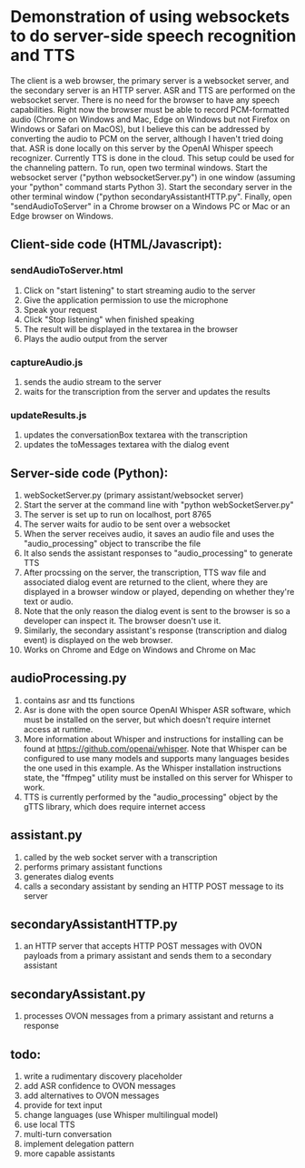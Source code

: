 # Demonstration of using websockets to do server-side speech recognition and TTS
The client is a web browser, the primary server is a websocket server, and the secondary server is an HTTP server.
ASR and TTS are performed on the websocket server. There is no need for the browser to have any speech capabilities. Right now the browser must be able to record PCM-formatted audio (Chrome on Windows and Mac, Edge on Windows but not Firefox on Windows or Safari on MacOS), but I believe this can be addressed by converting the audio to PCM on the server, although I haven't tried doing that.
ASR is done locally on this server by the OpenAI Whisper speech recognizer.
Currently TTS is done in the cloud.
This setup could be used for the channeling pattern.
To run, open two terminal windows. Start the websocket server ("python websocketServer.py") in one window (assuming your "python" command starts Python 3).
Start the secondary server in the other terminal window ("python secondaryAssistantHTTP.py". Finally, open "sendAudioToServer" in a Chrome browser on a Windows PC or Mac or an Edge browser on Windows.

## Client-side code (HTML/Javascript):
### sendAudioToServer.html
1. Click on "start listening" to start streaming audio to the server
2. Give the application permission to use the microphone
3. Speak your request
4. Click "Stop listening" when finished speaking
5. The result will be displayed in the textarea in the browser
6. Plays the audio output from the server

### captureAudio.js
1. sends the audio stream to the server
2. waits for the transcription from the server and updates the results

### updateResults.js
1. updates the conversationBox textarea with the transcription
2. updates the toMessages textarea with the dialog event


## Server-side code (Python):
1. webSocketServer.py (primary assistant/websocket server)
1. Start the server at the command line with "python webSocketServer.py"
1. The server is set up to run on localhost, port 8765
1. The server waits for audio to be sent over a websocket
1. When the server receives audio, it saves an audio file and uses the "audio_processing" object to transcribe the file
1. It also sends the assistant responses to "audio_processing" to generate TTS
1. After procssing on the server, the transcription, TTS wav file and associated dialog event are returned to the client, where they are displayed in a browser window or played, depending on whether they're text or audio. 
1. Note that the only reason the dialog event is sent to the browser is so a developer can inspect it. The browser doesn't use it.
1. Similarly, the secondary assistant's response (transcription and dialog event) is displayed on the web browser.
1. Works on Chrome and Edge on Windows and Chrome on Mac

## audioProcessing.py
1. contains asr and tts functions
1. Asr is done with the open source OpenAI Whisper ASR software, which must be installed on the server, but which doesn't require internet access at runtime.
1. More information about Whisper and instructions for installing can be found at https://github.com/openai/whisper. Note that Whisper can be configured to use many models and supports many languages besides the one used in this example. As the Whisper installation instructions state, the "ffmpeg" utility must be installed on this server for Whisper to work.
1. TTS is currently performed by the "audio_processing" object by the gTTS library, which does require internet access

## assistant.py
1. called by the web socket server with a transcription
1. performs primary assistant functions
1. generates dialog events
1. calls a secondary assistant by sending an HTTP POST message to its server

## secondaryAssistantHTTP.py
1. an HTTP server that accepts HTTP POST messages with OVON payloads from a primary assistant and sends them to a secondary assistant

## secondaryAssistant.py
1. processes OVON messages from a primary assistant and returns a response

## todo:
1. write a rudimentary discovery placeholder
1. add ASR confidence to OVON messages
1. add alternatives to OVON messages
1. provide for text input
1. change languages (use Whisper multilingual model)
1. use local TTS
1. multi-turn conversation
1. implement delegation pattern
1. more capable assistants



